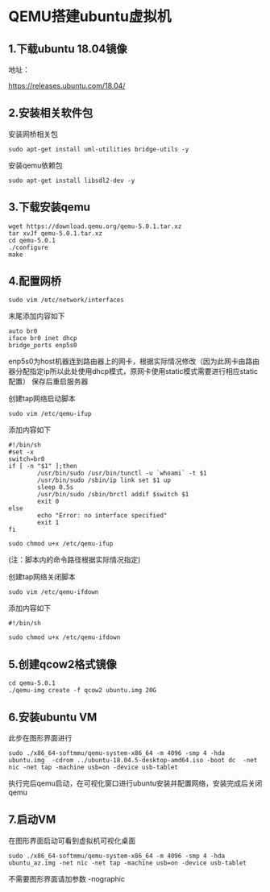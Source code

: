 # QEMU搭建ubuntu虚拟机

## 1.下载ubuntu 18.04镜像

地址：

https://releases.ubuntu.com/18.04/

## 2.安装相关软件包
安装网桥相关包
```
sudo apt-get install uml-utilities bridge-utils -y
```
安装qemu依赖包
```
sudo apt-get install libsdl2-dev -y
```

## 3.下载安装qemu

```
wget https://download.qemu.org/qemu-5.0.1.tar.xz
tar xvJf qemu-5.0.1.tar.xz
cd qemu-5.0.1
./configure
make
```
## 4.配置网桥
```
sudo vim /etc/network/interfaces  
```
末尾添加内容如下
```
auto br0
iface br0 inet dhcp
bridge_ports enp5s0
```
enp5s0为host机器连到路由器上的网卡，根据实际情况修改（因为此网卡由路由器分配指定ip所以此处使用dhcp模式，原网卡使用static模式需要进行相应static配置）
保存后重启服务器

创建tap网络启动脚本
```
sudo vim /etc/qemu-ifup
```
添加内容如下
```
#!/bin/sh
#set -x
switch=br0
if [ -n "$1" ];then
        /usr/bin/sudo /usr/bin/tunctl -u `whoami` -t $1
        /usr/bin/sudo /sbin/ip link set $1 up
        sleep 0.5s
        /usr/bin/sudo /sbin/brctl addif $switch $1
        exit 0
else
        echo "Error: no interface specified"
        exit 1
fi
```
```
sudo chmod u+x /etc/qemu-ifup
```
(注：脚本内的命令路径根据实际情况指定)

创建tap网络关闭脚本
```
sudo vim /etc/qemu-ifdown
```
添加内容如下
```
#!/bin/sh
```
```
sudo chmod u+x /etc/qemu-ifdown
```

## 5.创建qcow2格式镜像

```
cd qemu-5.0.1
./qemu-img create -f qcow2 ubuntu.img 20G
```

## 6.安装ubuntu VM
此步在图形界面进行
```
sudo ./x86_64-softmmu/qemu-system-x86_64 -m 4096 -smp 4 -hda ubuntu.img  -cdrom ../ubuntu-18.04.5-desktop-amd64.iso -boot dc  -net nic -net tap -machine usb=on -device usb-tablet
```
执行完后qemu启动，在可视化窗口进行ubuntu安装并配置网络，安装完成后关闭qemu

## 7.启动VM
在图形界面启动可看到虚拟机可视化桌面
```
sudo ./x86_64-softmmu/qemu-system-x86_64 -m 4096 -smp 4 -hda ubuntu_az.img -net nic -net tap -machine usb=on -device usb-tablet
```
不需要图形界面请加参数 -nographic

